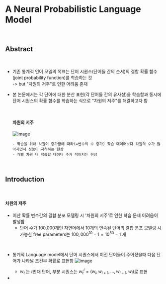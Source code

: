 # A Neural Probabilistic Language Model 

<br>

## Abstract

<br>

- 기존 통계적 언어 모델의 목표는 단어 시퀀스(단어들 간의 순서)의 결합 확률 함수(joint probability function)를 학습하는 것 <br>
  -> but "차원의 저주"로 인한 어려움 존재

- 본 논문에서는 각 단어에 대한 분산 표현(각 단어들 간의 유사성)을 학습함과 동시에 단어 시퀀스의 확률 함수를 학습하는 식으로 "차원의 저주"를 해결하고자 함

  <br>

  #### 차원의 저주

  ![image](https://github.com/user-attachments/assets/49b50e66-6d6d-4eb5-95e1-2edbbec9a4ea)

  ```
  - 학습을 위해 차원이 증가함에 따라(=변수의 수 증가) 학습 데이터보다 차원의 수가 많아지면서 성능이 저하하는 현상
  - 개별 차원 내 학습할 데이터 수가 적어지는 현상
  ```

<br>

## Introduction

<br>

#### 차원의 저주

- 이산 확률 변수간의 결합 분포 모델링 시 '차원의 저주'로 인한 학습 문제 어려움이 발생함
  - 단어 수가 100,000개인 자연어에서 10개의 연속된 단어의 결합 분포 모델링 시 가능한 free parameters는 $100,000^10 - 1 = 10^50 - 1$ 개
 
<br>

- 통계적 Language model에서 단어 시퀀스에서 이전 단어들이 주어졌을때 다음 단어가 나타날 조건부 확률로 표현함
  ![image](https://github.com/user-attachments/assets/9428feb7-90da-4f52-b839-cdae58d6231a)
  - $w_t$ 는 $t$번재 단어, 부분 시퀀스는 $w^i_t = (w_i, w_{i+1}, ..., w_{i-1}, w_i)$로 표현

- 
